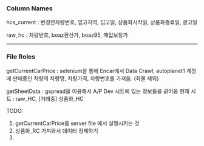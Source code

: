 ### Column Names

hcs_current :
변경전차량번호, 입고지역, 입고일, 상품화시작일, 상품화종료일, 광고일

raw_hc :
차량번호, boaz환산가, boaz95, 매입보장가

---

### File Roles

getCurrentCarPrice :
selenium을 통해 Encar에서 Data Crawl, autoplanet1 계정에 판매중인 차량의
차량명, 차량가격, 차량번호를 가져옴. (화물 제외)

getSheetData :
gspread을 이용해서 A/P Dev 시트에 있는 정보들을 긁어옴
현재 시트 : raw_HC, [거래중] 상품화\_HC

TODO:

1. getCurrentCarPrice를 server file 에서 실행시키는 것
2. 상품화\_RC 가져와서 데이터 정제하기
3.
